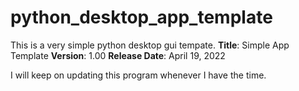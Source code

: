 # python_desktop_app_template
This is a very simple python desktop gui tempate.
<b>Title</b>: Simple App Template 
<b>Version</b>: 1.00 
<b>Release Date</b>: April 19, 2022

I will keep on updating this program whenever I have the time.
